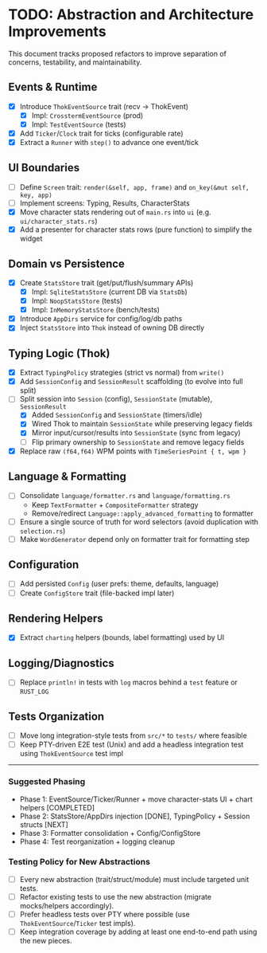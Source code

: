 # TODO: Abstraction and Architecture Improvements

This document tracks proposed refactors to improve separation of concerns, testability, and maintainability.

## Events & Runtime
- [x] Introduce `ThokEventSource` trait (recv -> ThokEvent)
  - [x] Impl: `CrosstermEventSource` (prod)
  - [x] Impl: `TestEventSource` (tests)
- [x] Add `Ticker`/`Clock` trait for ticks (configurable rate)
- [x] Extract a `Runner` with `step()` to advance one event/tick

## UI Boundaries
- [ ] Define `Screen` trait: `render(&self, app, frame)` and `on_key(&mut self, key, app)`
- [ ] Implement screens: Typing, Results, CharacterStats
- [x] Move character stats rendering out of `main.rs` into `ui` (e.g. `ui/character_stats.rs`)
- [x] Add a presenter for character stats rows (pure function) to simplify the widget

## Domain vs Persistence
- [x] Create `StatsStore` trait (get/put/flush/summary APIs)
  - [x] Impl: `SqliteStatsStore` (current DB via `StatsDb`)
  - [x] Impl: `NoopStatsStore` (tests)
  - [x] Impl: `InMemoryStatsStore` (bench/tests)
- [x] Introduce `AppDirs` service for config/log/db paths
- [x] Inject `StatsStore` into `Thok` instead of owning DB directly

## Typing Logic (Thok)
- [x] Extract `TypingPolicy` strategies (strict vs normal) from `write()`
- [x] Add `SessionConfig` and `SessionResult` scaffolding (to evolve into full split)
- [ ] Split session into `Session` (config), `SessionState` (mutable), `SessionResult`
  - [x] Added `SessionConfig` and `SessionState` (timers/idle)
  - [x] Wired Thok to maintain `SessionState` while preserving legacy fields
  - [x] Mirror input/cursor/results into `SessionState` (sync from legacy)
  - [ ] Flip primary ownership to `SessionState` and remove legacy fields
- [x] Replace raw `(f64,f64)` WPM points with `TimeSeriesPoint { t, wpm }`

## Language & Formatting
- [ ] Consolidate `language/formatter.rs` and `language/formatting.rs`
  - Keep `TextFormatter` + `CompositeFormatter` strategy
  - Remove/redirect `Language::apply_advanced_formatting` to formatter
- [ ] Ensure a single source of truth for word selectors (avoid duplication with `selection.rs`)
- [ ] Make `WordGenerator` depend only on formatter trait for formatting step

## Configuration
- [ ] Add persisted `Config` (user prefs: theme, defaults, language)
- [ ] Create `ConfigStore` trait (file-backed impl later)

## Rendering Helpers
- [x] Extract `charting` helpers (bounds, label formatting) used by UI

## Logging/Diagnostics
- [ ] Replace `println!` in tests with `log` macros behind a `test` feature or `RUST_LOG`

## Tests Organization
- [ ] Move long integration-style tests from `src/*` to `tests/` where feasible
- [ ] Keep PTY-driven E2E test (Unix) and add a headless integration test using `ThokEventSource` test impl

---

### Suggested Phasing
- Phase 1: EventSource/Ticker/Runner + move character-stats UI + chart helpers [COMPLETED]
- Phase 2: StatsStore/AppDirs injection [DONE], TypingPolicy + Session structs [NEXT]
- Phase 3: Formatter consolidation + Config/ConfigStore
- Phase 4: Test reorganization + logging cleanup

### Testing Policy for New Abstractions
- [ ] Every new abstraction (trait/struct/module) must include targeted unit tests.
- [ ] Refactor existing tests to use the new abstraction (migrate mocks/helpers accordingly).
- [ ] Prefer headless tests over PTY where possible (use `ThokEventSource`/`Ticker` test impls).
- [ ] Keep integration coverage by adding at least one end-to-end path using the new pieces.
